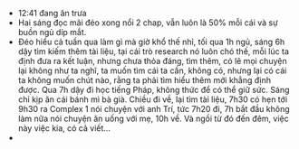 - 12:41 đang ăn trưa
- Hai sáng đọc mãi đéo xong nổi 2 chap, vẫn luôn là 50% mỗi cái và sự buồn ngủ díp mắt.
- Đéo hiểu cả tuần qua làm gì mà giờ khổ thế nhỉ, tối qua 1h ngủ, sáng 6h dậy tìm kiếm thêm tài liệu, tại cái trò research nó luôn chó thế, mỗi lúc ta định đưa ra kết luận, nhưng chưa thỏa đáng, tìm thêm, có lẽ mọi chuyện lại không như ta nghĩ, ta muốn tìm cái ta cần, không có, nhưng lại có cái ta không muốn chút nào, rằng ta phải tìm hiểu thêm mới khẳng định được. Qua 7h dậy đi học tiếng Pháp, không thức để có thể giữ sức. Sáng chỉ kịp ăn cái bánh mì bà già. Chiều đi về, lại tìm tài liệu, 7h30 có hẹn tới 9h30 ra Complex 1 nói chuyện với anh Trí, tức 7h20 đi, 7h bắt đầu không làm nữa nói chuyện ăn uống với mẹ, 10h về. Và ngồi từ đó đến đêm, việc này việc kia, có cả viết...
-